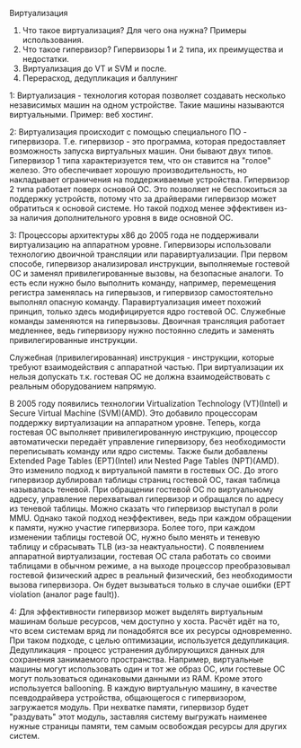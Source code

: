 Виртуализация

1. Что такое виртуализация? Для чего она нужна? Примеры использования.
2. Что такое гипервизор? Гипервизоры 1 и 2 типа, их преимущества и недостатки.
3. Виртуализация до VT и SVM и после.
4. Перерасход, дедупликация и баллунинг


1: Виртуализация - технология которая позволяет создавать несколько независимых машин на одном устройстве. Такие машины называются виртуальными. Пример: веб хостинг.


2: Виртуализация происходит с помощью специального ПО - гипервизора. Т.е. гипервизор - это программа, которая предоставляет возможность запуска виртуальных машин. Они бывают двух типов. Гипервизор 1 типа характеризуется тем, что он ставится на "голое" железо. Это обеспечивает хорошую производительность, но накладывает ограничения на поддерживаемые устройства. Гипервизор 2 типа работает поверх основой ОС. Это позволяет не беспокоиться за поддержку устройств, потому что за драйверами гипервизор может обратиться к основой системе. Но такой подход менее эффективен из-за наличия дополнительного уровня в виде основной ОС.



3: Процессоры архитектуры x86 до 2005 года не поддерживали виртуализацию на аппаратном уровне. Гипервизоры использовали технологию двоичной трансляции или паравиртуализации. При первом способе, гипервизор анализировал инструкции, выполняемые гостевой ОС и заменял привилегированные вызовы, на безопасные аналоги. То есть если нужно было выполнить команду, например, перемещения регистра заменялась на гипервызов, и гипервизор самостоятельно выполнял опасную команду. Паравиртуализация имеет похожий принцип, только здесь модифицируется ядро гостевой ОС. Служебные команды заменяются на гипервызовы. Двоичная трансляция работает медленнее, ведь гипервизору нужно постоянно следить и заменять привилегированные инструкции.

Служебная (привилегированная) инструкция - инструкции, которые требуют взаимодействия с аппаратной частью. При виртуализации их нельзя допускать т.к. гостевая ОС не должна взаимодействовать с реальным оборудованием напрямую.

В 2005 году появились технологии Virtualization Technology (VT)(Intel) и Secure Virtual Machine (SVM)(AMD). Это добавило процессорам поддержку виртуализации на аппаратном уровне. Теперь, когда гостевая ОС выполняет привилегированную инструкцию, процессор автоматически передаёт управление гипервизору, без необходимости переписывать команду или ядро системы. Также были добавлены Extended Page Tables (EPT)(Intel) или Nested Page Tables (NPT)(AMD). Это изменило подход к виртуальной памяти в гостевых ОС. До этого гипервизор дублировал таблицы страниц гостевой ОС, такая таблица называлась теневой. При обращении гостевой ОС по виртуальному адресу, управление перехватывал гипервизор и обращался по адресу из теневой таблицы. Можно сказать что гипервизор выступал в роли MMU. Однако такой подход неэффективен, ведь при каждом обращении к памяти, нужно участие гипервизора. Более того, при каждом изменении таблицы гостевой ОС, нужно было менять и теневую таблицу и сбрасывать TLB (из-за неактуальности). С появлением аппаратной виртуализации, гостевая ОС стала работать со своими таблицами в обычном режиме, а на выходе процессор преобразовывал гостевой физический адрес в реальный физический, без необходимости вызова гипервизора. Он будет вызываться только в случае ошибки (EPT violation (аналог page fault)).


4: Для эффективности гипервизор может выделять виртуальным машинам больше ресурсов, чем доступно у хоста. Расчёт идёт на то, что всем системам вряд ли понадобятся все их ресурсы одновременно. При таком подходе, с целью оптимизации, используется дедупликация. Дедупликация - процесс устранения дублирующихся данных для сохранения занимаемого пространства. Например, виртуальные машины могут использовать один и тот же образ ОС, или гостевые ОС могут пользоваться одинаковыми данными из RAM. Кроме этого используется ballooning. В каждую виртуальную машину, в качестве псевдодрайвера устройства, общающегося с гипервизором, загружается модуль. При нехватке памяти, гипервизор будет "раздувать" этот модуль, заставляя систему выгружать наименее нужные страницы памяти, тем самым освобождая ресурсы для других систем.